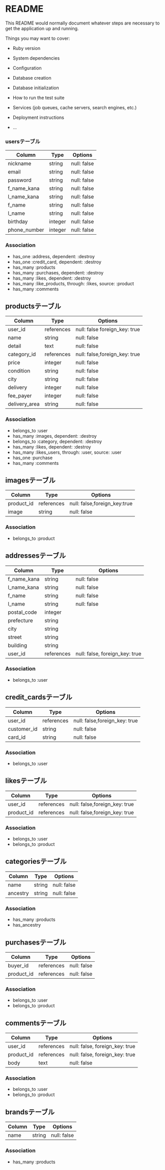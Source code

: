 # README

This README would normally document whatever steps are necessary to get the
application up and running.

Things you may want to cover:

* Ruby version

* System dependencies

* Configuration

* Database creation

* Database initialization

* How to run the test suite

* Services (job queues, cache servers, search engines, etc.)

* Deployment instructions

* ...

### usersテーブル
|Column|Type|Options|
|------|----|-------|
|nickname|string|null: false|
|email|string|null: false|
|password|string|null: false|
|f_name_kana|string|null: false|
|l_name_kana|string|null: false|
|f_name|string|null: false|
|l_name|string|null: false|
|birthday|integer|null: false|
|phone_number|integer|null: false|

### Association
- has_one :address, dependent: :destroy
- has_one :credit_card, dependent: :destroy
- has_many :products
- has_many :purchases, dependent: :destroy
- has_many :likes, dependent: :destroy
- has_many :like_products, through: :likes, source: :product 
- has_many :comments

## productsテーブル
|Column|Type|Options|
|------|----|-------|
|user_id|references|null: false foreign_key: true|
|name|string|null: false|
|detail|text|null: false|
|category_id|references|null: false,foreign_key: true|
|price|integer|null: false|
|condition|string|null: false|
|city|string|null: false|
|delivery|integer|null: false|
|fee_payer|integer|null: false|
|delivery_area|string|null: false|

### Association
- belongs_to :user
- has_many :images, dependent: :destroy
- belongs_to :category, dependent: :destroy
- has_many :likes, dependent: :destroy
- has_many :likes_users, through: :user, source: :user
- has_one :purchase
- has_many :comments

## imagesテーブル
|Column|Type|Options|
|------|----|-------|
|product_id|references|null: false,foreign_key:true|
|image|string|null: false|

### Association
- belongs_to :product

## addressesテーブル
|Column|Type|Options|
|------|----|-------|
|f_name_kana|string|null: false|
|l_name_kana|string|null: false|
|f_name|string|null: false|
|l_name|string|null: false|
|postal_code|integer||
|prefecture|string||
|city|string||
|street|string||
|building|string||
|user_id|references|null: false, foreign_key: true|

### Association
- belongs_to :user

## credit_cardsテーブル
|Column|Type|Options|
|------|----|-------|
|user_id|references|null: false,foreign_key: true|
|customer_id|string|null: false|
|card_id|string|null: false|

### Association
- belongs_to :user

## likesテーブル
|Column|Type|Options|
|------|----|-------|
|user_id|references|null: false,foreign_key: true|
|product_id|references|null: false,foreign_key: true|

### Association
- belongs_to :user
- belongs_to :product

## categoriesテーブル
|Column|Type|Options|
|------|----|-------|
|name|string|null: false|
|ancestry|string|null: false|

### Association
- has_many :products
- has_ancestry

## purchasesテーブル
|Column|Type|Options|
|------|----|-------|
|buyer_id|references|null: false|
|product_id|references|null: false|

### Association
- belongs_to :user
- belongs_to :product

## commentsテーブル
|Column|Type|Options|
|------|----|-------|
|user_id|references|null: false, foreign_key: true|
|product_id|references|null: false, foreign_key: true|
|body|text|null: false|

### Association
- belongs_to :user
- belongs_to :product

## brandsテーブル
|Column|Type|Options|
|------|----|-------|
|name|string|null: false|

### Association
- has_many :products